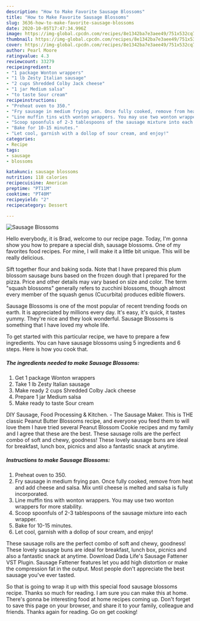 ```yaml
---
description: "How to Make Favorite Sausage Blossoms"
title: "How to Make Favorite Sausage Blossoms"
slug: 3636-how-to-make-favorite-sausage-blossoms
date: 2020-10-05T17:47:34.996Z
image: https://img-global.cpcdn.com/recipes/8e1342ba7e3aee49/751x532cq70/sausage-blossoms-recipe-main-photo.jpg
thumbnail: https://img-global.cpcdn.com/recipes/8e1342ba7e3aee49/751x532cq70/sausage-blossoms-recipe-main-photo.jpg
cover: https://img-global.cpcdn.com/recipes/8e1342ba7e3aee49/751x532cq70/sausage-blossoms-recipe-main-photo.jpg
author: Pearl Moore
ratingvalue: 4.3
reviewcount: 33279
recipeingredient:
- "1 package Wonton wrappers"
- "1 lb Zesty Italian sausage"
- "2 cups Shredded Colby Jack cheese"
- "1 jar Medium salsa"
- "to taste Sour cream"
recipeinstructions:
- "Preheat oven to 350."
- "Fry sausage in medium frying pan. Once fully cooked, remove from heat and add cheese and salsa. Mix until cheese is melted and salsa is fully incorporated."
- "Line muffin tins with wonton wrappers. You may use two wonton wrappers for more stability."
- "Scoop spoonfuls of 2-3 tablespoons of the sausage mixture into each wrapper."
- "Bake for 10-15 minutes."
- "Let cool, garnish with a dollop of sour cream, and enjoy!"
categories:
- Recipe
tags:
- sausage
- blossoms

katakunci: sausage blossoms 
nutrition: 118 calories
recipecuisine: American
preptime: "PT11M"
cooktime: "PT40M"
recipeyield: "2"
recipecategory: Dessert

---
```



![Sausage Blossoms](https://img-global.cpcdn.com/recipes/8e1342ba7e3aee49/751x532cq70/sausage-blossoms-recipe-main-photo.jpg)

Hello everybody, it is Brad, welcome to our recipe page. Today, I'm gonna show you how to prepare a special dish, sausage blossoms. One of my favorites food recipes. For mine, I will make it a little bit unique. This will be really delicious.

Sift together flour and baking soda. Note that I have prepared this plum blossom sausage buns based on the frozen dough that I prepared for the pizza. Price and other details may vary based on size and color. The term &#34;squash blossoms&#34; generally refers to zucchini blossoms, though almost every member of the squash genus (Cucurbita) produces edible flowers.

Sausage Blossoms is one of the most popular of recent trending foods on earth. It is appreciated by millions every day. It's easy, it's quick, it tastes yummy. They're nice and they look wonderful. Sausage Blossoms is something that I have loved my whole life.


To get started with this particular recipe, we have to prepare a few ingredients. You can have sausage blossoms using 5 ingredients and 6 steps. Here is how you cook that.

<!--inarticleads1-->

##### The ingredients needed to make Sausage Blossoms:

1. Get 1 package Wonton wrappers
1. Take 1 lb Zesty Italian sausage
1. Make ready 2 cups Shredded Colby Jack cheese
1. Prepare 1 jar Medium salsa
1. Make ready to taste Sour cream


DIY Sausage, Food Processing &amp; Kitchen. - The Sausage Maker. This is THE classic Peanut Butter Blossoms recipe, and everyone you feed them to will love them I have tried several Peanut Blossom Cookie recipes and my family and I agree that these are the best. These sausage rolls are the perfect combo of soft and chewy, goodness! These lovely sausage buns are ideal for breakfast, lunch box, picnics and also a fantastic snack at anytime. 

<!--inarticleads2-->

##### Instructions to make Sausage Blossoms:

1. Preheat oven to 350.
1. Fry sausage in medium frying pan. Once fully cooked, remove from heat and add cheese and salsa. Mix until cheese is melted and salsa is fully incorporated.
1. Line muffin tins with wonton wrappers. You may use two wonton wrappers for more stability.
1. Scoop spoonfuls of 2-3 tablespoons of the sausage mixture into each wrapper.
1. Bake for 10-15 minutes.
1. Let cool, garnish with a dollop of sour cream, and enjoy!


These sausage rolls are the perfect combo of soft and chewy, goodness! These lovely sausage buns are ideal for breakfast, lunch box, picnics and also a fantastic snack at anytime. Download Dada Life&#39;s Sausage Fattener VST Plugin. Sausage Fattener features let you add high distortion or make the compression fat in the output. Most people don&#39;t appreciate the best sausage you&#39;ve ever tasted. 

So that is going to wrap it up with this special food sausage blossoms recipe. Thanks so much for reading. I am sure you can make this at home. There's gonna be interesting food at home recipes coming up. Don't forget to save this page on your browser, and share it to your family, colleague and friends. Thanks again for reading. Go on get cooking!
